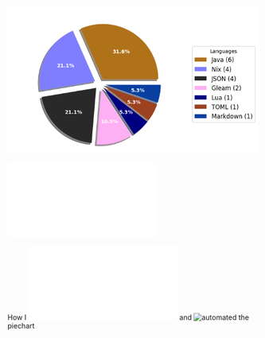 ![Weekly Commit Distribution Per Language](./commit_distribution_week_15.png)

![Resume / CV](./cv-master.pdf)

How I ![created](./analyze_contributions.py) and ![automated](./.github/workflows/weekly_contributions.yml) the piechart
